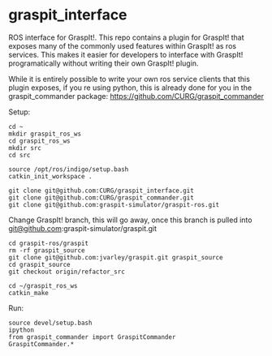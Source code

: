 # graspit_interface
ROS interface for GraspIt!.  This repo contains a plugin for GraspIt! that exposes many of the commonly used features within GraspIt! as ros services.  This makes it easier for developers to interface with GraspIt! programatically without writing their own GraspIt! plugin. 

While it is entirely possible to write your own ros service clients that this plugin exposes, if you re using python, this is already done for you in the graspit_commander package:
https://github.com/CURG/graspit_commander


Setup:
```
cd ~
mkdir graspit_ros_ws
cd graspit_ros_ws
mkdir src
cd src

source /opt/ros/indigo/setup.bash
catkin_init_workspace .

git clone git@github.com:CURG/graspit_interface.git
git clone git@github.com:CURG/graspit_commander.git
git clone git@github.com:graspit-simulator/graspit-ros.git
```
Change GraspIt! branch, this will go away, once this branch is pulled into 
git@github.com:graspit-simulator/graspit.git

```
cd graspit-ros/graspit
rm -rf graspit_source
git clone git@github.com:jvarley/graspit.git graspit_source 
cd graspit_source 
git checkout origin/refactor_src

cd ~/graspit_ros_ws
catkin_make
```

Run:
```
source devel/setup.bash
ipython
from graspit_commander import GraspitCommander
GraspitCommander.*
```
